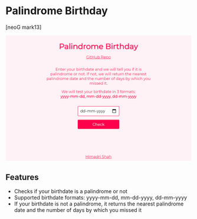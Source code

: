 # Palindrome Birthday

[neoG mark13]

<a href="https://markthirteen-palindromebday.netlify.app/" target="_blank"><img src="https://github.com/himadri2110/portfolio/blob/main/img/palindrome.png" /></a>

## Features

- Checks if your birthdate is a palindrome or not
- Supported birthdate formats: yyyy-mm-dd, mm-dd-yyyy, dd-mm-yyyy
- If your birthdate is not a palindrome, it returns the nearest palindrome date and the number of days by which you missed it
